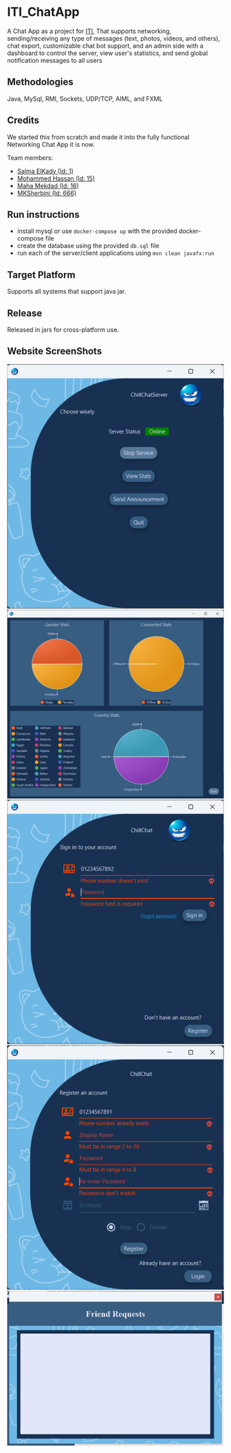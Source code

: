 # ITI_ChatApp

A Chat App as a project for [ITI](iti.gov.eg/), That supports networking, sending/receiving any type of messages (text, photos, videos, and others), chat export, customizable chat bot support, and an admin side with a dashboard to control the server, view user's statistics, and send global notification messages to all users

## Methodologies

Java, MySql, RMI, Sockets, UDP/TCP, AIML, and FXML

## Credits

We started this from scratch and made it into the fully functional Networking Chat App it is now.

Team members:
- [Salma ElKady  (Id: 1)](https://github.com/Salma-Elkady97)
- [Mohammed Hassan  (Id: 15)](https://github.com/mhbughdadi)
- [Maha Mekdad  (Id: 16)](https://github.com/MahaMekdad)
- [MKSherbini  (Id: 666)](https://github.com/MKSherbini)


## Run instructions
- install mysql or use `docker-compose up` with the provided docker-compose file
- create the database using the provided `db.sql` file
- run each of the server/client applications using `mvn clean javafx:run`

## Target Platform

Supports all systems that support java jar.

## Release

Released in jars for cross-platform use.

## Website ScreenShots

![alt text](images/img6.png)
![alt text](images/img10.png)
![alt text](images/img7.png)
![alt text](images/img4.png)
![alt text](images/img.png)